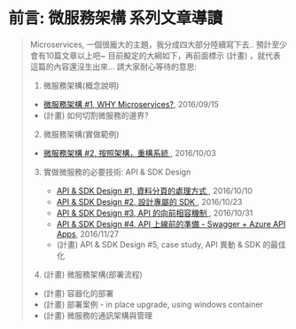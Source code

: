 # 前言: 微服務架構 系列文章導讀

> Microservices, 一個很龐大的主題，我分成四大部分陸續寫下去.. 預計至少會有10篇文章以上吧~
> 目前擬定的大綱如下，再前面標示 (計畫) ，就代表這篇的內容還沒生出來... 請大家耐心等待的意思:
>   
> 1. 微服務架構(概念說明)
>   - [微服務架構 #1, WHY Microservices?](/2016/09/15/microservice-case-study-01/), 2016/09/15
>   - (計畫) 如何切割微服務的邊界?
> 
> 2. 微服務架構(實做範例)
>   - [微服務架構 #2, 按照架構，重構系統 ](/2016/10/03/microservice2/), 2016/10/03
> 
> 3. 實做微服務的必要技術: API & SDK Design
>     - [API & SDK Design #1, 資料分頁的處理方式 ](/2016/10/10/microservice3/), 2016/10/10
>     - [API & SDK Design #2, 設計專屬的 SDK ](/2016/10/23/microservice4/), 2016/10/23
>     - [API & SDK Design #3, API 的向前相容機制 ](/2016/10/31/microservice5/), 2016/10/31
>     - [API & SDK Design #4, API 上線前的準備 - Swagger + Azure API Apps](/2016/11/27/microservice6/), 2016/11/27
>     - (計畫) API & SDK Design #5, case study, API 異動 & SDK 的最佳化
>     
> 4. (計畫) 微服務架構(部署流程)
>   - (計畫) 容器化的部署
>   - (計畫) 部署案例 - in place upgrade, using windows container
>   - (計畫) 微服務的通訊架構與管理
